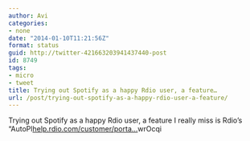 ```yaml
---
author: Avi
categories:
- none
date: "2014-01-10T11:21:56Z"
format: status
guid: http://twitter-421663203941437440-post
id: 8749
tags:
- micro
- tweet
title: Trying out Spotify as a happy Rdio user, a feature…
url: /post/trying-out-spotify-as-a-happy-rdio-user-a-feature/
---
```

Trying out Spotify as a happy Rdio user, a feature I really miss is Rdio’s “AutoPl[help.rdio.com/customer/porta…](http://help.rdio.com/customer/portal/articles/58972-player)wrOcqi